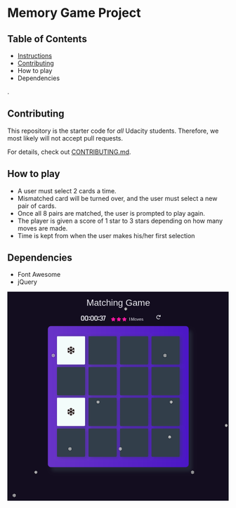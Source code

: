 # Memory Game Project

## Table of Contents

* [Instructions](#instructions)
* [Contributing](#contributing)
* How to play
* Dependencies

.

## Contributing

This repository is the starter code for _all_ Udacity students. Therefore, we most likely will not accept pull requests.

For details, check out [CONTRIBUTING.md](CONTRIBUTING.md).

## How to play
- A user must select 2 cards a time.
- Mismatched card will be turned over, and the user must select a new pair of cards.
- Once all 8 pairs are matched, the user is prompted to play again.
- The player is given a score of 1 star to 3 stars depending on how many moves are made.
- Time is kept from when the user makes his/her first selection

## Dependencies
- Font Awesome
- jQuery 

![memoryGame](img/memoryGame.png)
